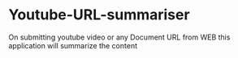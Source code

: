 # Youtube-URL-summariser
On submitting youtube video or any Document URL from WEB this application will summarize the content 
